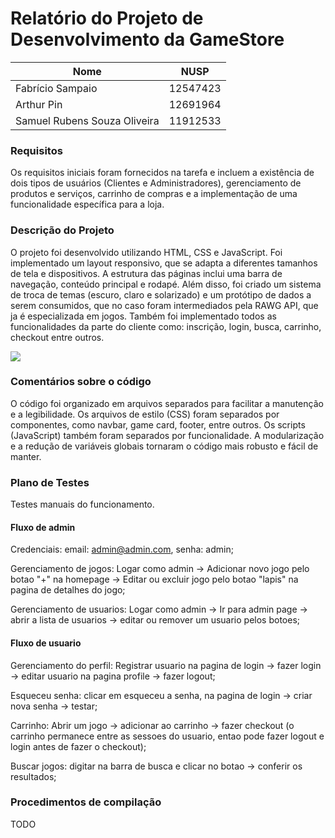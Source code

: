 # Relatório do Projeto de Desenvolvimento da GameStore

| Nome    | NUSP | 
| -------- | ------- | 
| Fabrício Sampaio   | 12547423   | 
| Arthur Pin | 12691964     | 
| Samuel Rubens Souza Oliveira    | 11912533    |

### Requisitos 
Os requisitos iniciais foram fornecidos na tarefa e incluem a existência de dois tipos de usuários (Clientes e Administradores), gerenciamento de produtos e serviços, carrinho de compras e a implementação de uma funcionalidade específica para a loja.

### Descrição do Projeto
O projeto foi desenvolvido utilizando HTML, CSS e JavaScript. Foi implementado um layout responsivo, que se adapta a diferentes tamanhos de tela e dispositivos. A estrutura das páginas inclui uma barra de navegação, conteúdo principal e rodapé. Além disso, foi criado um sistema de troca de temas (escuro, claro e solarizado) e um protótipo de dados a serem consumidos, que no caso foram intermediados pela RAWG API, que ja é especializada em jogos. Também foi implementado todos as funcionalidades da parte do cliente como: inscrição, login, busca, carrinho, checkout entre outros.

![](https://github.com/rubenszinho/gamestore/blob/develop/public/diagram.png)

### Comentários sobre o código
O código foi organizado em arquivos separados para facilitar a manutenção e a legibilidade. Os arquivos de estilo (CSS) foram separados por componentes, como navbar, game card, footer, entre outros. Os scripts (JavaScript) também foram separados por funcionalidade. A modularização e a redução de variáveis globais tornaram o código mais robusto e fácil de manter.

### Plano de Testes
Testes manuais do funcionamento.

#### Fluxo de admin
Credenciais: email: admin@admin.com, senha: admin;

Gerenciamento de jogos: Logar como admin -> Adicionar novo jogo pelo botao "+" na homepage -> Editar ou excluir jogo pelo botao "lapis" na pagina de detalhes do jogo;

Gerenciamento de usuarios: Logar como admin -> Ir para admin page -> abrir a lista de usuarios -> editar ou remover um usuario pelos botoes;

#### Fluxo de usuario

Gerenciamento do perfil: Registrar usuario na pagina de login -> fazer login -> editar usuario na pagina profile -> fazer logout;

Esqueceu senha: clicar em esqueceu a senha, na pagina de login -> criar nova senha -> testar;

Carrinho: Abrir um jogo -> adicionar ao carrinho -> fazer checkout (o carrinho permanece entre as sessoes do usuario, entao pode fazer logout e login antes de fazer o checkout);

Buscar jogos: digitar na barra de busca e clicar no botao -> conferir os resultados;

### Procedimentos de compilação
TODO
